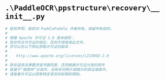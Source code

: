 # `.\PaddleOCR\ppstructure\recovery\__init__.py`

```py
# 版权声明，版权归 PaddlePaddle 作者所有。保留所有权利。
#
# 根据 Apache 许可证 2.0 版本授权；
# 除非符合许可证的规定，否则不得使用此文件。
# 您可以在以下网址获取许可证的副本：
#
#    http://www.apache.org/licenses/LICENSE-2.0
#
# 除非适用法律要求或书面同意，否则根据许可证分发的软件
# 是基于“按原样”分发的，没有任何明示或暗示的保证或条件。
# 请查看许可证以获取特定语言的权限和限制。
```